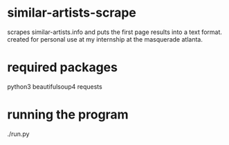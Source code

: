 # similar-artists-scrape
scrapes similar-artists.info and puts the first page results into a text format.
created for personal use at my internship at the masquerade atlanta.

# required packages
python3
beautifulsoup4
requests

# running the program
./run.py
